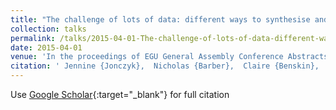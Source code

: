 ```yaml
---
title: "The challenge of lots of data: different ways to synthesise and visualise high frequency catchment data"
collection: talks
permalink: /talks/2015-04-01-The-challenge-of-lots-of-data-different-ways-to-synthesise-and-visualise-high-frequency-catchment-data
date: 2015-04-01
venue: 'In the proceedings of EGU General Assembly Conference Abstracts'
citation: ' Jennine {Jonczyk},  Nicholas {Barber},  Claire {Benskin},  Maria {Snell},  Clare {Deasy},  Sim {Reaney},  Paul {Quinn},  Gareth {Owen}, &quot;The challenge of lots of data: different ways to synthesise and visualise high frequency catchment data.&quot; In the proceedings of EGU General Assembly Conference Abstracts, 2015.'
---
```

Use [Google Scholar](https://scholar.google.com/scholar?q=The+challenge+of+lots+of+data:+different+ways+to+synthesise+and+visualise+high+frequency+catchment+data){:target="_blank"} for full citation